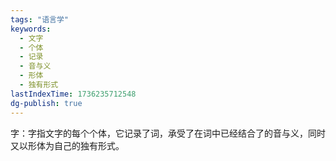 ```yaml
---
tags: "语言学"
keywords:
  - 文字
  - 个体
  - 记录
  - 音与义
  - 形体
  - 独有形式
lastIndexTime: 1736235712548
dg-publish: true
---
```

字：字指文字的每个个体，它记录了词，承受了在词中已经结合了的音与义，同时又以形体为自己的独有形式。